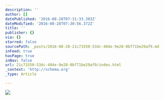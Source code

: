 ```yaml
---
description: ''
author: []
datePublished: '2016-08-28T07:31:33.383Z'
dateModified: '2016-08-28T07:30:56.372Z'
title: ''
publisher: {}
via: {}
starred: false
sourcePath: _posts/2016-08-28-21c71550-53dc-484e-9e28-0bf71be29af9.md
inFeed: true
hasPage: true
inNav: false
url: 21c71550-53dc-484e-9e28-0bf71be29af9/index.html
_context: 'http://schema.org'
_type: Article

---
```

![](https://the-grid-user-content.s3-us-west-2.amazonaws.com/74bb3182-956a-4d8b-a69d-169e933e6934.jpg)